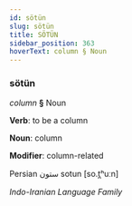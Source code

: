 ```yaml
---
id: sötün
slug: sötün
title: SÖTÜN
sidebar_position: 363
hoverText: column § Noun
---
```


### sötün

*column* **§** Noun

**Verb**: to be a column

**Noun**: column

**Modifier**: column-related

Persian ستون sotun [so.t̪ʰuːn]

*Indo-Iranian Language Family*